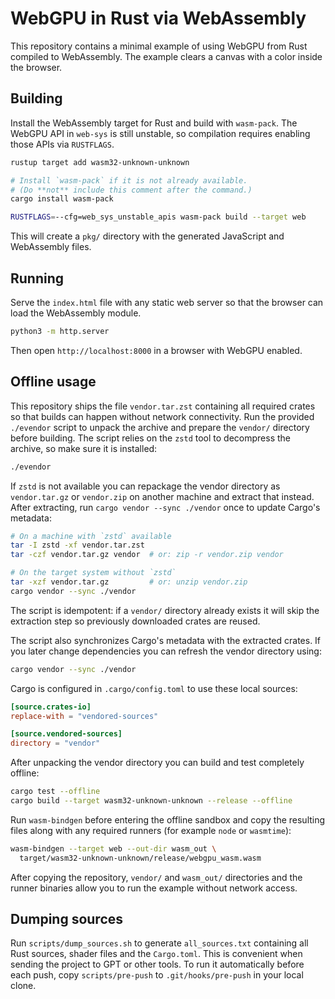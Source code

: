 # WebGPU in Rust via WebAssembly

This repository contains a minimal example of using WebGPU from Rust
compiled to WebAssembly. The example clears a canvas with a color
inside the browser.

## Building

Install the WebAssembly target for Rust and build with `wasm-pack`.
The WebGPU API in `web-sys` is still unstable, so compilation requires
enabling those APIs via `RUSTFLAGS`.

```bash
rustup target add wasm32-unknown-unknown

# Install `wasm-pack` if it is not already available.
# (Do **not** include this comment after the command.)
cargo install wasm-pack

RUSTFLAGS=--cfg=web_sys_unstable_apis wasm-pack build --target web
```

This will create a `pkg/` directory with the generated JavaScript and
WebAssembly files.

## Running

Serve the `index.html` file with any static web server so that the
browser can load the WebAssembly module.

```bash
python3 -m http.server
```

Then open `http://localhost:8000` in a browser with WebGPU enabled.

## Offline usage

This repository ships the file `vendor.tar.zst` containing all required
crates so that builds can happen without network connectivity. Run the
provided `./evendor` script to unpack the archive and prepare the `vendor/`
directory before building. The script relies on the `zstd` tool to
decompress the archive, so make sure it is installed:

```bash
./evendor
```

If `zstd` is not available you can repackage the vendor directory as
`vendor.tar.gz` or `vendor.zip` on another machine and extract that
instead. After extracting, run `cargo vendor --sync ./vendor` once to
update Cargo's metadata:

```bash
# On a machine with `zstd` available
tar -I zstd -xf vendor.tar.zst
tar -czf vendor.tar.gz vendor  # or: zip -r vendor.zip vendor

# On the target system without `zstd`
tar -xzf vendor.tar.gz         # or: unzip vendor.zip
cargo vendor --sync ./vendor
```

The script is idempotent: if a `vendor/` directory already exists it will skip
the extraction step so previously downloaded crates are reused.

The script also synchronizes Cargo's metadata with the extracted crates. If
you later change dependencies you can refresh the vendor directory using:

```bash
cargo vendor --sync ./vendor
```

Cargo is configured in `.cargo/config.toml` to use these local sources:

```toml
[source.crates-io]
replace-with = "vendored-sources"

[source.vendored-sources]
directory = "vendor"
```

After unpacking the vendor directory you can build and test completely
offline:

```bash
cargo test --offline
cargo build --target wasm32-unknown-unknown --release --offline
```

Run `wasm-bindgen` before entering the offline sandbox and copy the resulting
files along with any required runners (for example `node` or `wasmtime`):

```bash
wasm-bindgen --target web --out-dir wasm_out \
  target/wasm32-unknown-unknown/release/webgpu_wasm.wasm
```

After copying the repository, `vendor/` and `wasm_out/` directories and the
runner binaries allow you to run the example without network access.


## Dumping sources

Run `scripts/dump_sources.sh` to generate `all_sources.txt` containing all Rust
sources, shader files and the `Cargo.toml`. This is convenient when sending the
project to GPT or other tools. To run it automatically before each push, copy
`scripts/pre-push` to `.git/hooks/pre-push` in your local clone.

